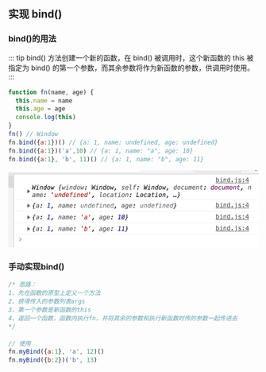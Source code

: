 ## 实现 bind()

### bind()的用法
::: tip
bind() 方法创建一个新的函数，在 bind() 被调用时，这个新函数的 this 被指定为 bind() 的第一个参数，而其余参数将作为新函数的参数，供调用时使用。
:::
```js
function fn(name, age) {
  this.name = name
  this.age = age
  console.log(this)
}
fn() // Window
fn.bind({a:1})() // {a: 1, name: undefined, age: undefined}
fn.bind({a:1})('a',10) // {a: 1, name: "a", age: 10}
fn.bind({a:1}, 'b', 11)() // {a: 1, name: "b", age: 11}
```
![bind函数](/images/bind-1.png)

### 手动实现bind()

```js
/* 思路：
1、先在函数的原型上定义一个方法
2、获得传入的参数列表args
3、第一个参数是新函数的this
4、返回一个函数，函数内执行fn，并将其余的参数和执行新函数时传的参数一起传进去
*/

// 使用
fn.myBind({a:1}, 'a', 12)()
fn.myBind({b:2})('b', 13)
```

